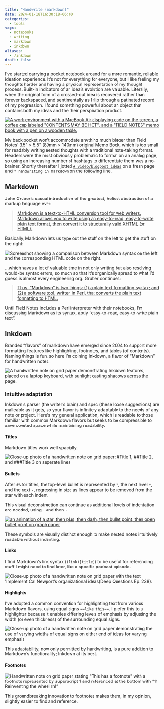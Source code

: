 ```yaml
---
title: "Handwrite (markdown)"
date: 2024-01-18T16:30:18-06:00
categories:
  - tools
tags:
  - notebooks
  - writing
  - markdown
  - inkdown
aliases:
  - /inkdown
draft: false
---
```


I’ve started carrying a pocket notebook around for a more romantic, reliable ideation experience. It’s not for everything for everyone, but I like feeling my thoughts harder and having a physical representation of my thought process. Built-in indicators of an idea’s evolution are valuable. Literally, when the original form of a crossed-out idea is recovered rather than forever backspaced, and sentimentally as I flip through a patinated record of my progression. I found something powerful about an object that contains both my ideas and the their perspiration product.

[![A work environment with a MacBook Air displaying code on the screen, a coffee cup labeled "CONTENTS MAY BE HOT", and a "FIELD NOTES" memo book with a pen on a wooden table.](/images/blog/inkdown/Field_Notes.JPG "Markdown to HTML demo")](https://fieldnotesbrand.com/products/chicago)

My back pocket won’t accommodate anything much bigger than Field Notes’ 3.5" × 5.5" (89mm × 140mm) original Memo Book, which is too small for readably writing nested thoughts with a traditional note-taking format. Headers were the most obviously problematic to format on an analog page, so using an increasing number of hashtags to differentiate them was a no-brainer. Shortly thereafter I jotted [`# video/blogpost ideas`](https://www.youtube.com/@benkitia) on a fresh page and `* handwriting in markdown` on the following line.

## Markdown

John Gruber’s casual introduction of the greatest, holiest abstraction of a markup language ever:

> [Markdown is a text-to-HTML conversion tool for web writers. Markdown allows you to write using an easy-to-read, easy-to-write plain text format, then convert it to structurally valid XHTML (or HTML).](https://daringfireball.net/projects/markdown/)

Basically, Markdown lets us type out the stuff on the left to get the stuff on the right:

![Screenshot showing a comparison between Markdown syntax on the left and the corresponding HTML code on the right.](/images/blog/inkdown/MD_to_HTML_demo.png "Markdown to HTML demo")

...which saves a lot of valuable time in not only writing but also resolving would-be syntax errors, so much so that it’s organically spread to what I’d guess is almost every engineering org. Gruber continues:

> [Thus, “Markdown” is two things: (1) a plain text formatting syntax; and (2) a software tool, written in Perl, that converts the plain text formatting to HTML.](https://daringfireball.net/projects/markdown/)

Until Field Notes includes a Perl interpreter with their notebooks, I’m discussing Markdown as its syntax, aptly “easy-to-read, easy-to-write plain text”.

## Inkdown

Branded “flavors” of markdown have emerged since 2004 to support more formatting features like highlighting, footnotes, and tables (of contents). Naming things is fun, so here I’m coining Inkdown, a flavor of “Markdown” for handwritten notes.

![A handwritten note on grid paper demonstrating Inkdown features, placed on a laptop keyboard, with sunlight casting shadows across the page.](/images/blog/inkdown/demo.JPG "Inkdown demo")

### Intuitive adaptation

Inkdown's parser (the writer’s brain) and spec (these loose suggestions) are malleable as it gets, so your flavor is infinitely adaptable to the needs of any note or project. Here's my general application, which is readable to those familiar with common Markdown flavors but seeks to be compressible to save coveted space while maintaining readability.

#### Titles

Markdown titles work well spacially.

![Close-up photo of a handwritten note on grid paper: #Title 1, ##Title 2, and ###Title 3 on seperate lines](/images/blog/inkdown/titles.png)

#### Bullets

After `#`s for titles, the top-level bullet is represented by `*`, the next level `+`, and the next `-`, regressing in size as lines appear to be removed from the star with each indent.

This visual deconstruction can continue as additional levels of indentation are needed, using `•` and then `◦`

[![an animation of a star, then plus, then dash, then bullet point, then open bullet point on graph paper](/images/blog/inkdown/bullets_deconstruction.gif "bullet point deconstruction demo")](https://berkeleygraphics.com/typefaces/berkeley-mono/)

These symbols are visually distinct enough to make nested notes intuitively readable without indenting.

#### Links

I find Markdown’s link syntax (`(link)[title]`) to be useful for referencing stuff I might need to find later, like a specific podcast episode.

![Close-up photo of a handwritten note on grid paper with the text 'Implement Cal Newport’s organizational ideas)[Deep Questions Ep. 238).](#)](/images/blog/inkdown/links.png "Links demonstration")

#### Highlights

I’ve adopted a common convention for highlighting text from various Markdown flavors, using equal signs `==like this==`. I prefer this to a highlighter because it enables differing levels of emphasis by adjusting the width (or even thickness) of the surrounding equal signs.

![Close-up photo of a handwritten note on grid paper demonstrating the use of varying widths of equal signs on either end of ideas for varying emphasis](/images/blog/inkdown/highlights.png)

This adaptability, now only permitted by handwriting, is a pure addition to Markdown’s functionality; Inkdown at its best.

#### Footnotes

![Handwritten note on grid paper stating "This has a footnote" with a footnote represented by superscript [1](#) and referenced at the bottom with “[1](:): Reinventing the wheel rn!”](/images/blog/inkdown/footnotes.png "Footnotes demonstration")

This groundbreaking innovation to footnotes makes them, in my opinion, slightly easier to find and reference.
